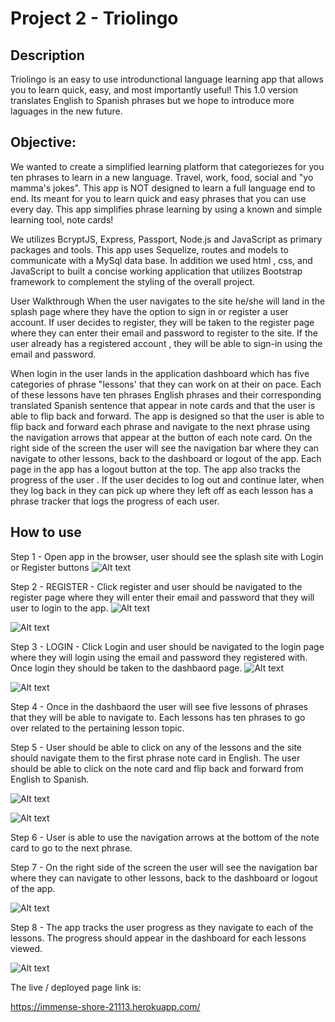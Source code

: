 # Project 2 - Triolingo

## Description
Triolingo is an easy to use introdunctional language learning app that allows you to learn quick, easy, and most importantly useful! This 1.0 version translates English to Spanish phrases but we hope to introduce more laguages in the new future. 

## Objective:
We wanted to create a simplified learning platform that categoriezes for you ten phrases to learn in a new language. Travel, work, food, social and "yo mamma's jokes". This app is NOT designed to learn a full language end to end. Its meant for you to learn quick and easy phrases that you can use every day. This app simplifies phrase learning by using a known and simple learning tool, note cards!

 We utilizes BcryptJS, Express,  Passport, Node.js and JavaScript as primary packages and tools. This app uses Sequelize, routes and models to communicate with a MySql data base. In addition we used html , css, and JavaScript to built a concise working application that utilizes Bootstrap framework to complement the styling of the overall project.

User Walkthrough
When the user navigates to the site he/she will land in the splash page where they have the option to sign in or register a user account. If user decides to register, they will be taken to the register page where they can enter their email and password to register to the site. If the user already has a registered account , they will be able to sign-in using the email and password.

When login in the user lands in the application dashboard which has five categories of phrase "lessons' that they can work on at their on pace. Each of these lessons have ten phrases English phrases and their corresponding translated Spanish sentence that appear in note cards and that the user is able to flip back and forward. The app is designed so that the user is able to flip back and forward each phrase and navigate to the next phrase using the navigation arrows that appear at the button of each note card. On the right side of the screen the user will see the navigation bar where they can navigate to other lessons, back to the dashboard or logout of the app. Each page in the app has a logout button at the top. The app also tracks the progress of the user . If the user decides to log out and continue later, when they log back in they can pick up where they left off as each lesson has a phrase tracker that logs the progress of each user. 

## How to use 

Step 1 - Open app in the browser, user should see the splash site with Login or Register buttons
![Alt text](/doc/images/Screenshot_1.jpg)

Step 2 - REGISTER - Click register and user should be navigated to the register page where they will enter their email and password that they will user to login to the app.
![Alt text](/doc/images/Screenshot_2.jpg)

![Alt text](/doc/images/Screenshot_3.jpg)

Step 3 - LOGIN - Click Login and user should be navigated to the login page where they will login using the email and password they registered with. Once login they should be taken to the dashbaord page.
![Alt text](/doc/images/Screenshot_4.jpg)

![Alt text](/doc/images/Screenshot_5.jpg)


Step 4 - Once in the dashbaord the user will see five lessons of phrases that they will be able to navigate to. Each lessons has ten phrases to go over related to the pertaining lesson topic. 

Step 5 - User should be able to click on any of the lessons and the site should navigate them to the first phrase note card in English. The user should be able to click on the note card and flip back and forward from English to Spanish.

![Alt text](/doc/images/Screenshot_6.jpg)

![Alt text](/doc/images/Screenshot_7.jpg)

Step 6 - User is able to use the navigation arrows at the bottom of the note card to go to the next phrase.


Step 7 - On the right side of the screen the user will see the navigation bar where they can navigate to other lessons, back to the dashboard or logout of the app.

![Alt text](/doc/images/Screenshot_8.jpg)

Step 8 - The app tracks the user progress as they navigate to each of the lessons. The progress should appear in the dashboard for each lessons viewed.

![Alt text](/doc/images/Screenshot_9.jpg)

The live / deployed page link is:

https://immense-shore-21113.herokuapp.com/




